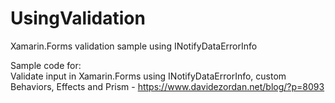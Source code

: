 # UsingValidation
Xamarin.Forms validation sample using INotifyDataErrorInfo

Sample code for:<br/>
Validate input in Xamarin.Forms using INotifyDataErrorInfo, custom Behaviors, Effects and Prism - https://www.davidezordan.net/blog/?p=8093
